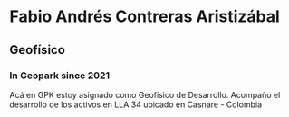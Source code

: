 # Fabio Andrés Contreras Aristizábal
## Geofísico
### In Geopark since 2021 
Acá en GPK estoy asignado como Geofísico de Desarrollo. Acompaño el desarrollo de los activos en LLA 34 ubicado en Casnare - Colombia
